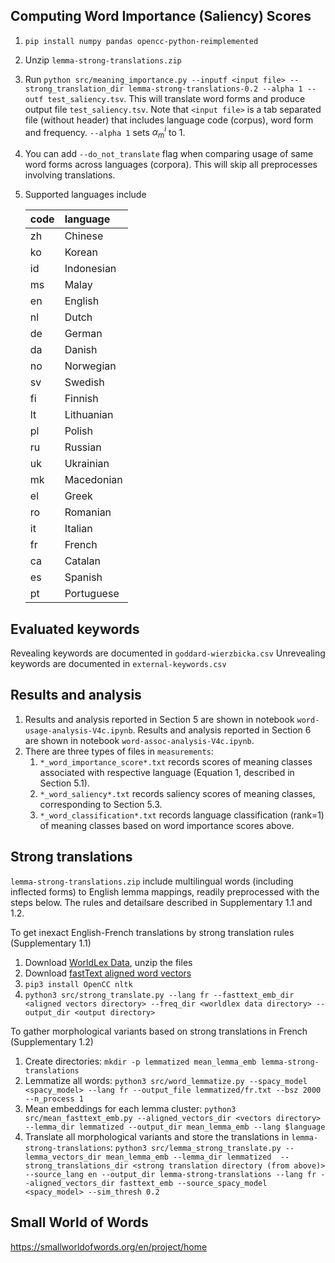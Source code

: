 ## Computing Word Importance (Saliency) Scores
1. `pip install numpy pandas opencc-python-reimplemented`
2. Unzip `lemma-strong-translations.zip`
3. Run `python src/meaning_importance.py --inputf <input file> --strong_translation_dir lemma-strong-translations-0.2 --alpha 1 --outf test_saliency.tsv`. 
   This will translate word forms and produce output file `test_saliency.tsv`.  Note that `<input file>` is a tab separated file (without header) that includes language code (corpus), word form and frequency. 
    `--alpha 1` sets $\alpha^i_m$ to 1.
4. You can add `--do_not_translate` flag when comparing usage of same word forms across languages (corpora). This will skip all preprocesses involving translations.
5. Supported languages include 
    
    | code   | language   |
    |:-------|:-----------|
    | zh     | Chinese    |
    | ko     | Korean     |
    | id     | Indonesian |
    | ms     | Malay      |
    | en     | English    |
    | nl     | Dutch      |
    | de     | German     |
    | da     | Danish     |
    | no     | Norwegian  |
    | sv     | Swedish    |
    | fi     | Finnish    |
    | lt     | Lithuanian |
    | pl     | Polish     |
    | ru     | Russian    |
    | uk     | Ukrainian  |
    | mk     | Macedonian |
    | el     | Greek      |
    | ro     | Romanian   |
    | it     | Italian    |
    | fr     | French     |
    | ca     | Catalan    |
    | es     | Spanish    |
    | pt     | Portuguese |



## Evaluated keywords
Revealing keywords are documented in `goddard-wierzbicka.csv`
Unrevealing keywords are documented in `external-keywords.csv`

## Results and analysis

1. Results and analysis reported in Section 5 are shown in notebook `word-usage-analysis-V4c.ipynb`.
Results and analysis reported in Section 6 are shown in notebook `word-assoc-analysis-V4c.ipynb`.
2. There are three types of files in `measurements`:
   1. `*_word_importance_score*.txt` records scores of meaning classes associated with respective language (Equation 1, 
   described in Section 5.1).
   2. `*_word_saliency*.txt` records saliency scores of meaning classes, corresponding to Section 5.3. 
   3. `*_word_classification*.txt` records language classification (rank=1) of meaning classes based on 
   word importance scores above.



## Strong translations
`lemma-strong-translations.zip` include multilingual words (including inflected forms) to English lemma 
mappings, readily preprocessed with the steps below. The rules and detailsare described in 
Supplementary 1.1 and 1.2.

To get inexact English-French translations by strong translation rules (Supplementary 1.1)
1. Download [WorldLex Data](http://worldlex.lexique.org/files/Fre.Freq.2.rar), unzip the files
2. Download [fastText aligned word vectors](https://fasttext.cc/docs/en/aligned-vectors.html)
3. `pip3 install OpenCC nltk`
4. `python3 src/strong_translate.py --lang fr --fasttext_emb_dir <aligned vectors directory> --freq_dir <worldlex data directory> --output_dir <output directory>`

To gather morphological variants based on strong translations in French (Supplementary 1.2)
1. Create directories: `mkdir -p lemmatized mean_lemma_emb lemma-strong-translations`
2. Lemmatize all words: `python3 src/word_lemmatize.py --spacy_model <spacy_model> --lang fr --output_file lemmatized/fr.txt --bsz 2000 --n_process 1`
3. Mean embeddings for each lemma cluster: `python3 src/mean_fasttext_emb.py --aligned_vectors_dir <vectors directory> --lemma_dir lemmatized --output_dir mean_lemma_emb --lang $language`
4. Translate all morphological variants and store the translations in `lemma-strong-translations`: `python3 src/lemma_strong_translate.py --lemma_vectors_dir mean_lemma_emb --lemma_dir lemmatized 
 --strong_translations_dir <strong translation directory (from above)> --source_lang en
 --output_dir lemma-strong-translations --lang fr
 --aligned_vectors_dir fasttext_emb --source_spacy_model <spacy_model> --sim_thresh 0.2`

## Small World of Words

https://smallworldofwords.org/en/project/home






